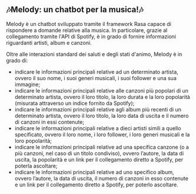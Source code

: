 ## 🎶Melody: un chatbot per la musica!🎶

Melody è un chatbot sviluppato tramite il framework Rasa capace di rispondere a domande relative alla musica. In particolare, grazie al collegamento tramite 
l'API di Spotify, è in grado di fornire informazioni riguardanti artisti, album e canzoni. 

Oltre alle interazioni standard dei saluti e degli stati d'animo, Melody è in grado di:
* indicare le informazioni principali relative ad un determinato artista, ovvero il suo nome, i suoi generi musicali, i suoi follower e una sua immagine;
* indicare le informazioni principali relative alle canzoni più popolari di un determinato artista, ovvero il loro titolo, la loro durata e la loro popolarità (misurata attraverso un indice fornito da Spotify);
* indicare le informazioni principali relative agli album più recenti di un determinato artista, ovvero il loro titolo, la loro data di uscita e il numero di canzoni in essi contenute;
* indicare le informazioni principali relative a dieci artisti simili a quello specificato, ovvero il loro nome, i loro follower, i loro generi musicali e la loro popolarità;
* indicare le informazioni principali relative ad una specifica canzone (o a più canzoni, nel caso di un titolo condiviso), ovvero l’autore, la data di uscita, la popolarità e un link per il collegamento diretto a Spotify, per poterla ascoltare;
* indicare le informazioni principali relative ad uno specifico album, ovvero l’autore, la data di uscita, il numero di canzoni in esso contenute e un link per il collegamento diretto a Spotify, per poterlo ascoltare.
